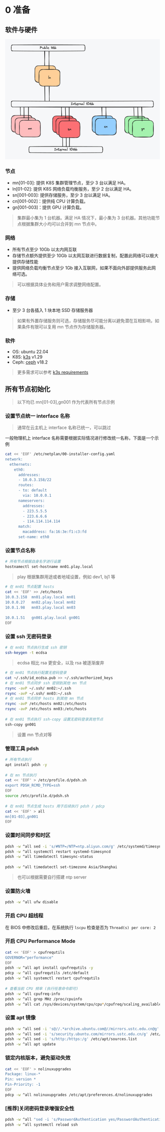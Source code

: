# 0 准备

## 软件与硬件

![k8s-arch](images/k8s-arch.png)

### 节点

- mn[01-03]: 提供 K8S 集群管理节点，至少 3 台以满足 HA。
- ln[01-02]: 提供 K8S 网络负载均衡服务，至少 2 台以满足 HA。
- sn[001-003]: 提供存储服务，至少 3 台以满足 HA。
- cn[001-002]：提供纯 CPU 计算负载。
- gn[001-003]：提供 GPU 计算负载。

> 集群最小集为 1 台机器。满足 HA 情况下，最小集为 3 台机器。其他功能节点根据集群大小均可以合并到 mn 节点中。

### 网络

- 所有节点至少 10Gb 以太内网互联
- 存储节点额外提供至少 10Gb 以太网互联进行数据复制，配置此网络可以极大提供存储性能
- 提供网络负载均衡节点至少 1Gb 接入互联网，如果不面向外部提供服务此网络可选。

> 可以根据具体业务和用户需求调整网络配置。

### 存储

- 至少 3 台各插入 1 块本地 SSD 存储服务器

> 如果有外置存储服务则可选，存储服务尽可能分离以避免潜在互相影响，如果条件有限可以复用 mn 节点作为存储服务器。

### 软件

- OS: ubuntu 22.04
- K8S: [k3s](https://k3s.io/) v1.29
- Ceph: [ceph](https://docs.ceph.com/en/latest/releases/) v18.2

> 更多需求可以参考 [k3s requirements](https://docs.k3s.io/zh/installation/requirements)

## 所有节点初始化

> 以下均已 mn[01-03],gn001 作为代表所有节点示例

### 设置节点统一 interface 名称

> 通常在云主机上 interface 名称已统一，可以跳过

一般物理机上 interface 名称需要根据实际情况进行修改统一名称，下面是一个示例

```sh
cat << 'EOF' /etc/netplan/00-installer-config.yaml
network:
  ethernets:
    eth0:
      addresses:
      - 10.0.3.158/22
      routes:
      - to: default
        via: 10.0.0.1
      nameservers:
        addresses:
        - 223.5.5.5
        - 223.6.6.6
        - 114.114.114.114
      match:
        macaddress: fa:16:3e:f1:c3:fd
      set-name: eth0
```

### 设置节点名称

```sh
# 所有节点根据自身名字进行设置
hostnamectl set-hostname mn01.play.local
```

> play 根据集群用途或者地域设置，例如 dev1, bj1 等

```sh
# 在 mn01 节点配置 hosts
cat << 'EOF' >> /etc/hosts
10.0.3.158  mn01.play.local mn01
10.0.0.27   mn02.play.local mn02
10.0.1.98   mn03.play.local mn03

10.0.1.51   gn001.play.local gn001
EOF
```

### 设置 ssh 无密码登录

```sh
# 在 mn01 节点执行生成 ssh 密钥
ssh-keygen -t ecdsa
```

> ecdsa 相比 rsa 更安全，以及 rsa 被逐渐废弃

```sh
# 在 mn01 节点执行配置无密码登录
cat ~/.ssh/id_ecdsa.pub >> ~/.ssh/authorized_keys
# 在 mn01 节点同步 ssh 密钥到其他 mn 节点
rsync -avP ~/.ssh/ mn02:~/.ssh
rsync -avP ~/.ssh/ mn03:~/.ssh
# 在 mn01 节点同步 hosts 到其他 mn 节点
rsync -avP /etc/hosts mn02:/etc/hosts
rsync -avP /etc/hosts mn03:/etc/hosts

# 在 mn01 节点执行 ssh-copy 设置无密码登录其他节点
ssh-copy gn001
```

> 设置 mn 节点对等

### 管理工具 pdsh

```sh
# 所有节点执行
apt install pdsh -y

# 在 mn 节点执行
cat << 'EOF' > /etc/profile.d/pdsh.sh
export PDSH_RCMD_TYPE=ssh
EOF
source /etc/profile.d/pdsh.sh

# 在 mn01 节点生成 hosts 用于后续执行 pdsh / pdcp
cat << 'EOF' > all
mn[01-03],gn001
EOF
```

### 设置时间同步和时区

```sh
pdsh -w ^all sed -i 's/#NTP=/NTP=ntp.aliyun.com/g' /etc/systemd/timesyncd.conf
pdsh -w ^all systemctl restart systemd-timesyncd
pdsh -w ^all timedatectl timesync-status

pdsh -w ^all timedatectl set-timezone Asia/Shanghai
```

> 也可以根据需要自行搭建 ntp server

### 设置防火墙

```sh
pdsh -w ^all ufw disable
```

### 开启 CPU 超线程

在 BIOS 中修改后重启，在系统执行 `lscpu` 检查是否为 `Thread(s) per core: 2`

### 开启 CPU Performance Mode

```sh
cat << 'EOF' > cpufrequtils
GOVERNOR="performance"
EOF
pdsh -w ^all apt install cpufrequtils -y
pdcp -w ^all cpufrequtils /etc/default
pdsh -w ^all systemctl restart cpufrequtils

# 查看当前 CPU 频率 (执行任意命令即可)
pdsh -w ^all cpufreq-info
pdsh -w ^all grep MHz /proc/cpuinfo
pdsh -w ^all cat /sys/devices/system/cpu/cpu*/cpufreq/scaling_available_governors
```

### 设置 apt 镜像

```sh
pdsh -w ^all sed -i 's@//.*archive.ubuntu.com@//mirrors.ustc.edu.cn@g' /etc/apt/sources.list
pdsh -w ^all sed -i 's/security.ubuntu.com/mirrors.ustc.edu.cn/g' /etc/apt/sources.list
pdsh -w ^all sed -i 's/http:/https:/g' /etc/apt/sources.list
pdsh -w ^all apt update
```

### 锁定内核版本，避免驱动失效

```sh
cat << 'EOF' > nolinuxupgrades
Package: linux-*
Pin: version *
Pin-Priority: -1
EOF
pdcp -w ^all nolinuxupgrades /etc/apt/preferences.d/nolinuxupgrades
```

### [推荐]关闭密码登录增强安全性

```sh
pdsh -w ^all "sed -i 's/PasswordAuthentication yes/PasswordAuthentication no/g' /etc/ssh/sshd_config.d/50-cloud-init.conf"
pdsh -w ^all systemctl reload ssh
```
